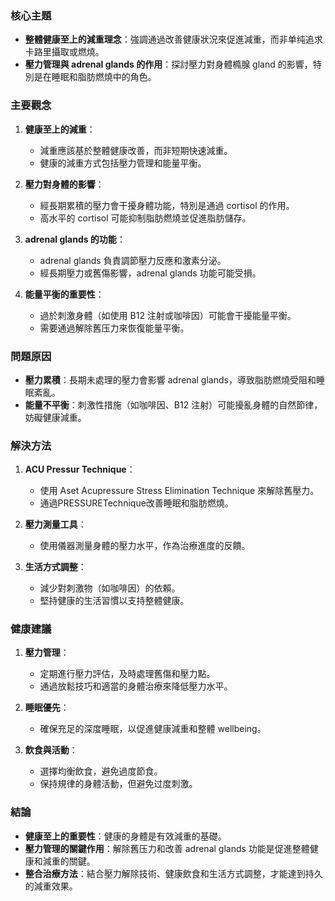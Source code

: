 ### 核心主題
- **整體健康至上的減重理念**：強調通過改善健康狀況來促進減重，而非单纯追求卡路里攝取或燃燒。
- **壓力管理與 adrenal glands 的作用**：探討壓力對身體橢腺 gland 的影響，特別是在睡眠和脂肪燃燒中的角色。

### 主要觀念
1. **健康至上的減重**：
   - 減重應該基於整體健康改善，而非短期快速減重。
   - 健康的減重方式包括壓力管理和能量平衡。

2. **壓力對身體的影響**：
   - 經長期累積的壓力會干擾身體功能，特別是通過 cortisol 的作用。
   - 高水平的 cortisol 可能抑制脂肪燃燒並促進脂肪儲存。

3. **adrenal glands 的功能**：
   - adrenal glands 負責調節壓力反應和激素分泌。
   - 經長期壓力或舊傷影響，adrenal glands 功能可能受損。

4. **能量平衡的重要性**：
   - 過於刺激身體（如使用 B12 注射或咖啡因）可能會干擾能量平衡。
   - 需要通過解除舊压力來恢復能量平衡。

### 問題原因
- **壓力累積**：長期未處理的壓力會影響 adrenal glands，導致脂肪燃燒受阻和睡眠紊亂。
- **能量不平衡**：刺激性措施（如咖啡因、B12 注射）可能擾亂身體的自然節律，妨礙健康減重。

### 解決方法
1. **ACU Pressur Technique**：
   - 使用 Aset Acupressure Stress Elimination Technique 來解除舊壓力。
   - 通過PRESSURETechnique改善睡眠和脂肪燃燒。

2. **壓力測量工具**：
   - 使用儀器測量身體的壓力水平，作為治療進度的反饋。

3. **生活方式調整**：
   - 減少對刺激物（如咖啡因）的依賴。
   - 堅持健康的生活習慣以支持整體健康。

### 健康建議
1. **壓力管理**：
   - 定期進行壓力評估，及時處理舊傷和壓力點。
   - 通過放鬆技巧和適當的身體治療來降低壓力水平。

2. **睡眠優先**：
   - 確保充足的深度睡眠，以促進健康減重和整體 wellbeing。

3. **飲食與活動**：
   - 選擇均衡飲食，避免過度節食。
   - 保持規律的身體活動，但避免过度刺激。

### 結論
- **健康至上的重要性**：健康的身體是有效減重的基礎。
- **壓力管理的關鍵作用**：解除舊压力和改善 adrenal glands 功能是促進整體健康和減重的關鍵。
- **整合治療方法**：結合壓力解除技術、健康飲食和生活方式調整，才能達到持久的減重效果。